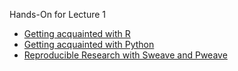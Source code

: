 
Hands-On for Lecture 1

- [Getting acquainted with R](acquainted-R.md)
- [Getting acquainted with Python](acquainted-python.md)
- [Reproducible Research with Sweave and Pweave](intro-to-sweave.md)
